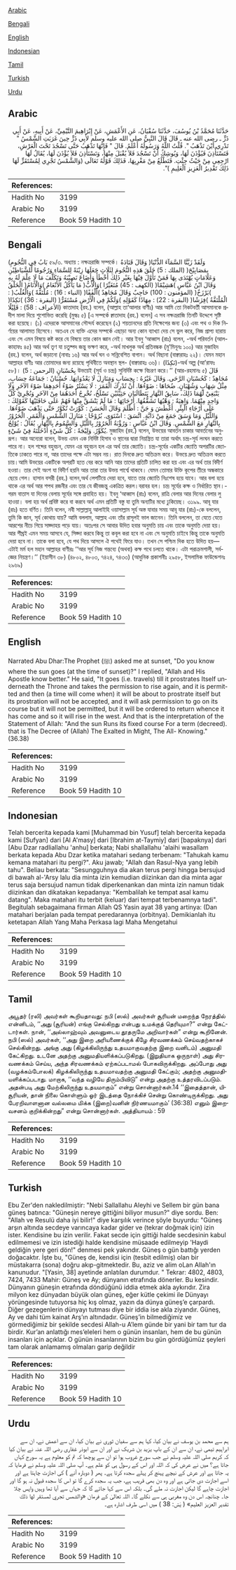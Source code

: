 [Arabic](#arabic)

[Bengali](#bengali)

[English](#english)

[Indonesian](#indonesian)

[Tamil](#tamil)

[Turkish](#turkish)

[Urdu](#urdu)

## Arabic


<div dir="rtl" lang="ar" style={{fontSize:'larger',backgroundColor:'#f8f9fa',padding:20}}>
حَدَّثَنَا مُحَمَّدُ بْنُ يُوسُفَ، حَدَّثَنَا سُفْيَانُ، عَنِ الأَعْمَشِ، عَنْ إِبْرَاهِيمَ التَّيْمِيِّ، عَنْ أَبِيهِ، عَنْ أَبِي ذَرٍّ ـ رضى الله عنه ـ قَالَ قَالَ النَّبِيُّ صلى الله عليه وسلم لأَبِي ذَرٍّ حِينَ غَرَبَتِ الشَّمْسُ ‏"‏ تَدْرِي أَيْنَ تَذْهَبُ ‏"‏‏.‏ قُلْتُ اللَّهُ وَرَسُولُهُ أَعْلَمُ‏.‏ قَالَ ‏"‏ فَإِنَّهَا تَذْهَبُ حَتَّى تَسْجُدَ تَحْتَ الْعَرْشِ، فَتَسْتَأْذِنَ فَيُؤْذَنَ لَهَا، وَيُوشِكُ أَنْ تَسْجُدَ فَلاَ يُقْبَلَ مِنْهَا، وَتَسْتَأْذِنَ فَلاَ يُؤْذَنَ لَهَا، يُقَالُ لَهَا ارْجِعِي مِنْ حَيْثُ جِئْتِ‏.‏ فَتَطْلُعُ مِنْ مَغْرِبِهَا، فَذَلِكَ قَوْلُهُ تَعَالَى ‏(‏وَالشَّمْسُ تَجْرِي لِمُسْتَقَرٍّ لَهَا ذَلِكَ تَقْدِيرُ الْعَزِيزِ الْعَلِيمِ ‏)‏‏"‏‏.‏
</div>
<div style={{backgroundColor:'#f8f9fa',padding:20, marginBottom: 10}}><table> <thead> <tr> <th>References:</th> <th></th> </tr> </thead> <tbody><tr><td>Hadith No</td><td>3199</td></tr><tr><td>Arabic No</td><td>3199</td></tr><tr><td>Reference</td><td>Book 59 Hadith 10</td></tr></tbody></table></div>

## Bengali


<div dir="ltr" lang="bn" style={{fontSize:'larger',backgroundColor:'#f8f9fa',padding:20}}>
(بَابُ فِي النُّجُومِ ৫৯/৩. অধ্যায় : নক্ষত্ররাজি সম্পর্কে। وَقَالَ قَتَادَةُ )وَلَقَدْ زَيَّنَّا السَّمَآءَ الدُّنْيَا بِمَصَابِيْحَ( (الملك : 5) خَلَقَ هَذِهِ النُّجُومَ لِثَلَاثٍ جَعَلَهَا زِيْنَةً لِلسَّمَاءِ وَرُجُومًا لِّلشَّيَاطِيْنِ وَعَلَامَاتٍ يُهْتَدَى بِهَا فَمَنْ تَأَوَّلَ فِيْهَا بِغَيْرِ ذَلِكَ أَخْطَأَ وَأَضَاعَ نَصِيْبَهُ وَتَكَلَّفَ مَا لَا عِلْمَ لَهُ بِهِ وَقَالَ ابْنُ عَبَّاسٍ )هَشِيْمًا( (الكهف : 45) مُتَغَيِّرًا )وَالْأَبُّ( مَا يَأْكُلُ الأَنْعَامُ )وَالْأَنَامُ( الْخَلْقُ )بَرْزَخٌ( (المؤمنون : 100) حَاجِبٌ وَقَالَ مُجَاهِدٌ )أَلْفٰفًا( (النباء : 16) : مُلْتَفَّةً )وَالْغُلْبُ( : الْمُلْتَفَّةُ )فِرٰشًا( (البقرة : 22) : مِهَادًا كَقَوْلِهِ )وَلَكُمْ فِي الْأَرْضِ مُسْتَقَرٌّ( (البقرة : 36) )نَكِدًا( (الأعراف : 58) : قَلِيْلًا কাতাদাহ (রহ.) বলেন, (আল্লাহ তা‘আলার বাণীঃ) আর আমি তো নিকটবর্তী আসমানকে প্রদীপ মালা দিয়ে শুশোভিত করেছি (মুল্কঃ ৫) [এ সম্পর্কে ক্বাতাদাহ (রহ.) বলেন] এ সব নক্ষত্ররাজি তিনটি উদ্দেশে সৃষ্টি করা হয়েছে। (১) এদেরকে আসমানের সৌন্দর্য করেছেন (২) শয়তানদের প্রতি নিক্ষেপের জন্য (৩) এবং পথ ও দিক নির্ণয়ের আলামত হিসেবে। অতএব যে ব্যক্তি এদের সম্পর্কে এছাড়া অন্য কোন ব্যাখ্যা দেয় সে ভুল করে, নিজ প্রাপ্য হারায় এবং সে এমন বিষয়ে কষ্ট করে যে বিষয়ে তার কোন জ্ঞান নেই। আর ইবনু ‘আব্বাস (রাঃ) বলেন, -অর্থ পরিবর্তন (আল-কাহাফঃ ৪৫) আর অর্থ তৃণ যা চতুষ্পদ জন্তু ভক্ষণ করে, -অর্থ মাখলুক অর্থ প্রতিবন্ধক (মু’মিনূনঃ ১০০) আর মুজাহিদ (রহ.) বলেন, অর্থ জড়ানো (নাবাঃ ১৬) আর অর্থ ঘন ও সন্নিবেশিত বাগান। অর্থ বিছানা (বাক্বারাহঃ ২২)। যেমন মহান আল্লাহর বাণীঃ আর তোমাদের জন্য রয়েছে পৃথিবীতে অবস্থান স্থল- (বাক্বারাহঃ ৩৬)। (نَكِدًا)-অর্থ অল্প (আ’রাফঃ ৫৮)। بِحُسْبَانٍ (الرحمن : 5) উভয়েই (সূর্য ও চন্দ্র) সুনির্দিষ্ট কক্ষে বিচরণ করে।’’ (আর-রহমানঃ ৫) قَالَ مُجَاهِدٌ : كَحُسْبَانِ الرَّحَى. وَقَالَ غَيْرُهُ : بِحِسَابٍ وَمَنَازِلَ لَا يَعْدُوَانِهَا. حُسْبَانٌ : جَمَاعَةُ حِسَابٍ، مِثْلُ شِهَابٍ وَشُهْبَانٍ. ضُحَاهَا : ضَوْءُهَا. أَنْ تُدْرِكَ الْقَمَرَ : لَا يَسْتُرُ ضَوْءُ أَحَدِهِمَا ضَوْءَ الآخَرِ وَلَا يَنْبَغِيْ لَهُمَا ذَلِكَ، سَابِقُ النَّهَارِ يَتَطَالَبَانِ حَثِيْثَيْنِ نَسْلَخُ، نُخْرِجُ أَحَدَهُمَا مِنْ الآخَرِ وَنُجْرِيْ كُلَّ وَاحِدٍ مِنْهُمَا. وَاهِيَةٌ : وَهْيُهَا تَشَقُّقُهَا. أَرْجَائِهَا : مَا لَمْ يَنْشَقَّ مِنْهَا فَهُمْ عَلَى حَافَتَيْهَا كَقَوْلِكَ : عَلَى أَرْجَاءِ الْبِئْرِ. أَغْطَشَ وَ جَنَّ : أَظْلَمَ وَقَالَ الْحَسَنُ : كُوِّرَتْ تُكَوَّرُ حَتَّى يَذْهَبَ ضَوْءُهَا. وَاللَّيْلِ وَمَا وَسَقَ جَمَعَ مِنْ دَابَّةٍ. اتَّسَقَ : اسْتَوَى. بُرُوْجًا : مَنَازِلَ الشَّمْسِ وَالْقَمَرِ. الْحَرُوْرُ بِالنَّهَارِ مَعَ الشَّمْسِ. وَقَالَ ابْنُ عَبَّاسٍ : وَرُؤْبَةُ الْحَرُوْرُ بِاللَّيْلِ وَالسَّمُومُ بِالنَّهَارِ. يُقَالُ : يُوْلِجُ يُكَوِّرُ. وَلِيْجَةً : كُلُّ شَيْءٍ أَدْخَلْتَهُ فِيْ شَيْءٍ. মুজাহিদ (রহ.) বলেন, উভয়ের আবর্তন চাকার আবর্তনের অনুরূপ। আর অন্যেরা বলেন, উভয় এমন এক নির্দিষ্ট হিসাব ও স্থানের দ্বারা নিয়ন্ত্রিত যা তারা অর্থাৎ চন্দ্র-সূর্য লংঘন করতে পারে না। হল শব্দের বহুবচন, যেমন এর বহুবচন হল এর অর্থ তার জ্যোতি। চন্দ্র-সূর্যের একটির জ্যোতি অপরটির জ্যোতিকে ঢাকতে পারে না, আর তাদের পক্ষে এটা সম্ভব নয়। রাত দিনকে দ্রুত অতিক্রম করে। উভয়ে দ্রুত অতিক্রম করতে চায়।আমি উভয়ের একটিকে অপরটি হতে বের করে আনি আর তাদের প্রতিটি চালিত করা হয় এবং এর অর্থ তার বিদীর্ণ হওয়া। তার সেই অংশ যা বিদীর্ণ হয়নি আর তারা তার উভয় পার্শ্বে থাকবে। যেমন তোমার উক্তি কূপের তীরে অন্ধকারে ছেয়ে গেল। হাসান বসরী (রহ.) বলেন,অর্থ লেপটিয়ে দেয়া হবে, যাতে তার জ্যোতি নিঃশেষ হয়ে যাবে। আর বলা হয়ে থাকে এর অর্থ আর শপথ রজনীর এবং তার যে জীবজন্তু একত্রিত করল।বরাবর হল। চন্দ্র সূর্যের কক্ষ ও নির্ধারিত স্থান।-গরম বাতাস যা দিনের বেলায় সূর্যের সঙ্গে প্রবাহিত হয়। ইবনু ‘আব্বাস (রাঃ) বলেন, রাত্রি বেলার আর দিনের বেলার লু হাওয়া। বলা হয় অর্থ প্রবিষ্ট করে বা করবে অর্থ এমন প্রতিটি বস্তু যা তুমি অন্যটির মধ্যে ঢুকিয়েছ। ৩১৯৯. আবূ যার (রাঃ) হতে বর্ণিত। তিনি বলেন, নবী সাল্লাল্লাহু আলাইহি ওয়াসাল্লাম সূর্য অস্ত যাবার সময় আবূ যার (রাঃ)-কে বললেন, তুমি কি জান, সূর্য কোথায় যায়? আমি বললাম, আল্লাহ এবং তাঁর রাসূলই ভাল জানেন। তিনি বললেন, তা যেতে যেতে আরশের নীচে গিয়ে সাজ্দাহয় পড়ে যায়। অতঃপর সে আবার উদিত হবার অনুমতি চায় এবং তাকে অনুমতি দেয়া হয়। আর শীঘ্রই এমন সময় আসবে যে, সিজ্দা করবে কিন্তু তা কবূল করা হবে না এবং সে অনুমতি চাইবে কিন্তু তাকে অনুমতি দেয়া হবে না। তাকে বলা হবে, যে পথ দিয়ে আসলে ঐ পথেই ফিরে যাও। তখন সে পশ্চিম দিক হতে উদিত হয়— এটাই মর্ম হল মহান আল্লাহর বাণীরঃ ‘‘আর সূর্য নিজ গন্তব্যে (অথবা) কক্ষ পথে চলতে থাকে। এটা পরাক্রমশালী, সর্বজ্ঞের নিয়ন্ত্রণ।’’ (ইয়াসীন ৩৮) (৪৮০২, ৪৮০৩, ৭৪২৪, ৭৪৩৩) (আধুনিক প্রকাশনীঃ ২৯৫৮, ইসলামিক ফাউন্ডেশনঃ ২৯৬৯)
</div>
<div style={{backgroundColor:'#f8f9fa',padding:20, marginBottom: 10}}><table> <thead> <tr> <th>References:</th> <th></th> </tr> </thead> <tbody><tr><td>Hadith No</td><td>3199</td></tr><tr><td>Arabic No</td><td>3199</td></tr><tr><td>Reference</td><td>Book 59 Hadith 10</td></tr></tbody></table></div>

## English


<div dir="ltr" lang="en" style={{fontSize:'larger',backgroundColor:'#f8f9fa',padding:20}}>
Narrated Abu Dhar:The Prophet (ﷺ) asked me at sunset, "Do you know where the sun goes (at the time of sunset)?" I replied, "Allah and His Apostle know better." He said, "It goes (i.e. travels) till it prostrates Itself underneath the Throne and takes the permission to rise again, and it is permitted and then (a time will come when) it will be about to prostrate itself but its prostration will not be accepted, and it will ask permission to go on its course but it will not be permitted, but it will be ordered to return whence it has come and so it will rise in the west. And that is the interpretation of the Statement of Allah: "And the sun Runs its fixed course For a term (decreed). that is The Decree of (Allah) The Exalted in Might, The All- Knowing." (36.38)
</div>
<div style={{backgroundColor:'#f8f9fa',padding:20, marginBottom: 10}}><table> <thead> <tr> <th>References:</th> <th></th> </tr> </thead> <tbody><tr><td>Hadith No</td><td>3199</td></tr><tr><td>Arabic No</td><td>3199</td></tr><tr><td>Reference</td><td>Book 59 Hadith 10</td></tr></tbody></table></div>

## Indonesian


<div dir="ltr" lang="id" style={{fontSize:'larger',backgroundColor:'#f8f9fa',padding:20}}>
Telah bercerita kepada kami [Muhammad bin Yusuf] telah bercerita kepada kami [Sufyan] dari [Al A'masy] dari [Ibrahim at-Taymiy] dari [bapaknya] dari [Abu Dzar radliallahu 'anhu] berkata; Nabi shallallahu 'alaihi wasallam berkata kepada Abu Dzar ketika matahari sedang terbenam: "Tahukah kamu kemana matahari itu pergi?". Aku jawab; "Allah dan Rasul-Nya yang lebih tahu". Beliau berkata: "Sesungguhnya dia akan terus pergi hingga bersujud di bawah al-'Arsy lalu dia minta izin kemudian diizinkan dan dia minta agar terus saja bersujud namun tidak diperkenankan dan minta izin namun tidak diizinkan dan dikatakan kepadanya: "Kembalilah ke tempat asal kamu datang". Maka matahari itu terbit (keluar) dari tempat terbenamnya tadi". Begitulah sebagaimana firman Allah QS Yasin ayat 38 yang artinya: (Dan matahari berjalan pada tempat peredarannya (orbitnya). Demikianlah itu ketetapan Allah Yang Maha Perkasa lagi Maha Mengetahui
</div>
<div style={{backgroundColor:'#f8f9fa',padding:20, marginBottom: 10}}><table> <thead> <tr> <th>References:</th> <th></th> </tr> </thead> <tbody><tr><td>Hadith No</td><td>3199</td></tr><tr><td>Arabic No</td><td>3199</td></tr><tr><td>Reference</td><td>Book 59 Hadith 10</td></tr></tbody></table></div>

## Tamil


<div dir="ltr" lang="ta" style={{fontSize:'larger',backgroundColor:'#f8f9fa',padding:20}}>
அபூதர் (ரலி) அவர்கள் கூறியதாவது: நபி (ஸல்) அவர்கள் சூரியன் மறைந்த நேரத்தில் என்னிடம், ‘‘அது (சூரியன்) எங்கு செல்கிறது என்பது உமக்குத் தெரியுமா?” என்று கேட்டார்கள். நான், ‘‘அல்லாஹ்வும் அவனுடைய தூதருமே அறிவார்கள்” என்று கூறினேன். நபி (ஸல்) அவர்கள், ‘‘அது இறை அரியணைக்குக் கீழே சிரவணக்கம் செய்வதற்காகச் செல்கின்றது. அங்கு அது (கிழக்கிலிருந்து உதயமாகுவதற்கு இறை வனிடம்) அனுமதி கேட்கிறது. உடனே அதற்கு அனுமதியளிக்கப்படுகிறது. (இறுதியாக ஒருநாள்) அது சிரவணக்கம் செய்ய, அந்த சிரவணக்கம் ஏற்கப்படாமல் போகவிருக்கிறது. அப்போது அது (வழக்கம்போலக்) கிழக்கிலிருந்து உதயமாவதற்கு அனுமதி கேட்கும்; அதற்கு அனுமதியளிக்கப்படாது. மாறாக, ‘‘வந்த வழியே திரும்பிவிடு” என்று அதற்கு உத்தரவிடப்படும். அதன்படி அது மேற்கிலிருந்து உதயமாகும்” என்று சொன்னார்கள்.14 ‘‘இதைத்தான், யிசூரியன், தான் நிலை கொள்ளும் ஓர் இடத்தை நோக்கிச் சென்று கொண்டிருக்கிறது. அது பேரறிவாளனான வல்லமை மிக்க (இறை)வனின் நிர்ணயமாகும்’ (36:38) எனும் இறைவசனம் குறிக்கின்றது” என்று சொன்னார்கள். அத்தியாயம் : 59
</div>
<div style={{backgroundColor:'#f8f9fa',padding:20, marginBottom: 10}}><table> <thead> <tr> <th>References:</th> <th></th> </tr> </thead> <tbody><tr><td>Hadith No</td><td>3199</td></tr><tr><td>Arabic No</td><td>3199</td></tr><tr><td>Reference</td><td>Book 59 Hadith 10</td></tr></tbody></table></div>

## Turkish


<div dir="ltr" lang="tr" style={{fontSize:'larger',backgroundColor:'#f8f9fa',padding:20}}>
Ebu Zer'den nakledilmiştir: "Nebi Sallallahu Aleyhi ve Sellem bir gün bana güneş batınca: "Güneşin nereye gittiğini biliyor musun?" diye sordu. Ben: "Allah ve Resulü daha iyi bilir!" diye karşılık verince şöyle buyurdu: "Güneş arşın altında secdeye varıncaya kadar gider ve (tekrar doğmak için) izin ister. Kendisine bu izin verilir. Fakat secde için gittiği halde secdesinin kabul edilmemesi ve izin istediği halde kendisine müsaade edilmeyip 'Haydi geldiğin yere geri dön!" denmesi pek yakındır. Güneş o gün battığı yerden doğacaktır. İşte bu, "Güneş de, kendisi için (tesbit edilmiş) olan bir müstakarra (sona) doğru akıp-gitmektedir. Bu, aziz ve alim oLan Allah'ın kanunudur. "[Yasin, 38] ayetinde anlatılan durumdur. " Tekrar: 4802, 4803, 7424, 7433 Mahir: Güneş ve Ay; dünyanın etrafında dönerler. Bu kesindir. Dünyanın güneşin etrafında döndüğünü iddia etmek akla aykırıdır. Zira milyon kez dünyadan büyük olan güneş, eğer kütle çekimi ile Dünyayı yörüngesinde tutuyorsa hiç kış olmaz, yazın da dünya güneş’e çarpardı. Diğer gezegenlerin dünyayı tutması diye bir iddia ise akla ziyandır. Güneş, Ay ve dahi tüm kainat Arş’ın altındadır. Güneş’in bilmediğimiz ve görmediğimiz bir şekilde secdesi Allah-u A’lem günde bir yani bir tam tur da birdir. Kur’an anlattığı mes’eleleri hem o günün insanları, hem de bu günün insanları için açıklar. O günün insanlarının bizim bu gün gördüğümüz şeyleri tam olarak anlamamış olmaları garip değildir
</div>
<div style={{backgroundColor:'#f8f9fa',padding:20, marginBottom: 10}}><table> <thead> <tr> <th>References:</th> <th></th> </tr> </thead> <tbody><tr><td>Hadith No</td><td>3199</td></tr><tr><td>Arabic No</td><td>3199</td></tr><tr><td>Reference</td><td>Book 59 Hadith 10</td></tr></tbody></table></div>

## Urdu


<div dir="rtl" lang="ur" style={{fontSize:'larger',backgroundColor:'#f8f9fa',padding:20}}>
ہم سے محمد بن یوسف نے بیان کیا، کہا ہم سے سفیان ثوری نے بیان کیا، ان سے اعمش نے، ان سے ابراہیم تیمی نے، ان سے ان کے باپ یزید بن شریک نے اور ان سے ابوذر غفاری رضی اللہ عنہ نے بیان کیا کہ کریم صلی اللہ علیہ وسلم نے جب سورج غروب ہوا تو ان سے پوچھا کہ تم کو معلوم ہے یہ سورج کہاں جاتا ہے؟ میں نے عرض کی کہ اللہ اور اس کے رسول ہی کو علم ہے۔ آپ صلی اللہ علیہ وسلم نے فرمایا کہ یہ جاتا ہے اور عرش کے نیچے پہنچ کر پہلے سجدہ کرتا ہے۔ پھر ( دوبارہ آنے ) کی اجازت چاہتا ہے اور اسے اجازت دی جاتی ہے اور وہ دن بھی قریب ہے، جب یہ سجدہ کرے گا تو اس کا سجدہ قبول نہ ہو گا اور اجازت چاہے گا لیکن اجازت نہ ملے گی۔ بلکہ اس سے کہا جائے گا کہ جہاں سے آیا تھا وہیں واپس چلا جا۔ چنانچہ اس دن وہ مغربی ہی سے نکلے گا۔ اللہ تعالیٰ کے فرمان «والشمس تجري لمستقر لها ذلك تقدير العزيز العليم» ( یٰسٓ: 38 ) میں اسی طرف اشارہ ہے۔
</div>
<div style={{backgroundColor:'#f8f9fa',padding:20, marginBottom: 10}}><table> <thead> <tr> <th>References:</th> <th></th> </tr> </thead> <tbody><tr><td>Hadith No</td><td>3199</td></tr><tr><td>Arabic No</td><td>3199</td></tr><tr><td>Reference</td><td>Book 59 Hadith 10</td></tr></tbody></table></div>